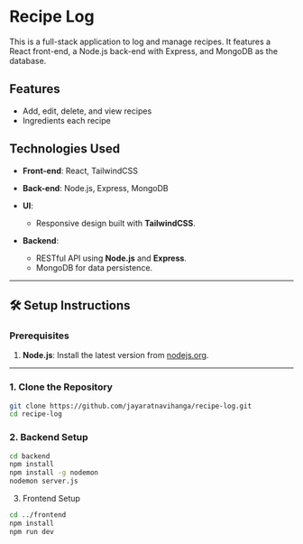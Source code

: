 # Recipe Log

This is a full-stack application to log and manage recipes. It features a React front-end, a Node.js back-end with Express, and MongoDB as the database. 



## Features

- Add, edit, delete, and view recipes
- Ingredients each recipe

## Technologies Used

- **Front-end**: React, TailwindCSS
- **Back-end**: Node.js, Express, MongoDB

- **UI**:
    - Responsive design built with **TailwindCSS**.

- **Backend**:
    - RESTful API using **Node.js** and **Express**.
    - MongoDB for data persistence.

---

## 🛠️ Setup Instructions

### Prerequisites
1. **Node.js**: Install the latest version from [nodejs.org](https://nodejs.org).


---

### 1. Clone the Repository
```bash
git clone https://github.com/jayaratnavihanga/recipe-log.git
cd recipe-log
```
### 2. Backend Setup
```bash
cd backend
npm install
npm install -g nodemon
nodemon server.js
```
3. Frontend Setup
```bash
cd ../frontend
npm install
npm run dev
```
